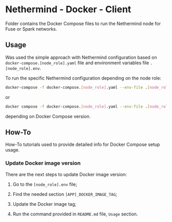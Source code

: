 # Nethermind - Docker - Client

 Folder contains the Docker Compose files to run the Nethermind node for Fuse or Spark networks.


## Usage

 Was used the simple approach with Nethermind configuration based on `docker-compose.[node_role].yaml` file and environment variables file `.[node_role].env`.

 To run the specific Nethermind configuration depending on the node role:

 ```bash
 docker-compose -f docker-compose.[node_role].yaml --env-file .[node_role].env up -d
 ```

 or

 ```bash
 docker compose -f docker-compose.[node_role].yaml --env-file .[node_role].env up -d
 ```

 depending on Docker Compose version.


## How-To

 How-To tutorials used to provide detailed info for Docker Compose setup usage.

### Update Docker image version

 There are the next steps to update Docker image version:

 1. Go to the `[node_role].env` file;
 
 2. Find the needed section `[APP]_DOCKER_IMAGE_TAG`;

 3. Update the Docker image tag;

 4. Run the command provided in `README.md` file, `Usage` section.
